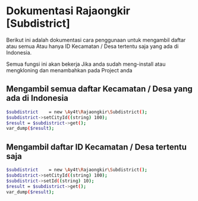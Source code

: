 
# Dokumentasi Rajaongkir [Subdistrict]

Berikut ini adalah dokumentasi cara penggunaan untuk mengambil daftar atau semua Atau hanya ID Kecamatan / Desa tertentu saja yang ada di Indonesia. 

Semua fungsi ini akan bekerja Jika anda sudah meng-install atau mengkloning dan menambahkan pada Project anda


## Mengambil semua daftar Kecamatan / Desa yang ada di Indonesia
```bash
$subdistrict    = new \Ay4t\Rajaongkir\Subdistrict();
$subdistrict->setCityId((string) 100);
$result = $subdistrict->get();
var_dump($result);
```

## Mengambil daftar ID Kecamatan / Desa tertentu saja
```bash
$subdistrict    = new \Ay4t\Rajaongkir\Subdistrict();
$subdistrict->setCityId((string) 100);
$subdistrict->setId((string) 10);
$result = $subdistrict->get();
var_dump($result);
```
